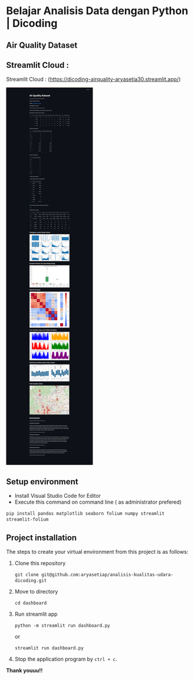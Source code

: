 # Belajar Analisis Data dengan Python | Dicoding

## Air Quality Dataset

## Streamlit Cloud :

Streamlit Cloud : (https://dicoding-airquality-aryasetia30.streamlit.app/)

![Air Quality Dashboard Preview](/dashboard/dashboard.png)

## Setup environment

- Install Visual Studio Code for Editor
- Execute this command on command line ( as administrator prefered)

```
pip install pandas matplotlib seaborn folium numpy streamlit streamlit-folium

```

## Project installation

The steps to create your virtual environment from this project is as follows:

1. Clone this repository

   ```
   git clone git@github.com:aryasetiap/analisis-kualitas-udara-dicoding.git
   ```

2. Move to directory
   ```
   cd dashboard
   ```
3. Run streamlit app
   ```
   python -m streamlit run dashboard.py
   ```
   or
   ```
   streamlit run dashboard.py
   ```
4. Stop the application program by `ctrl + c`.

**Thank youuu!!**
